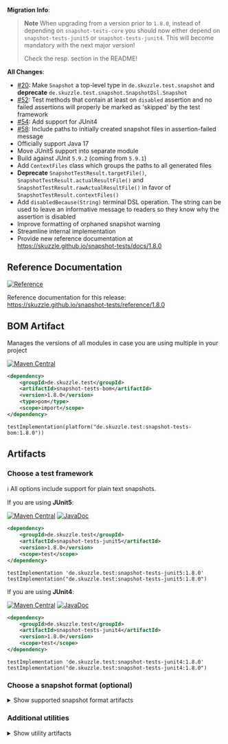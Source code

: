 **Migration Info**: 

> **Note**
> When upgrading from a version prior to `1.8.0`, instead of depending on `snapshot-tests-core` you should now 
> either depend on `snapshot-tests-junit5` or `snapshot-tests-junit4`. 
> This will become mandatory with the next major version!
> 
> Check the resp. section in the README!

**All Changes**: 

* [#20](https://github.com/skuzzle/snapshot-tests/issues/20): Make `Snapshot` a top-level type in `de.skuzzle.test.snapshot` and **deprecate** `de.skuzzle.test.snapshot.SnapshotDsl.Snapshot`
* [#52](https://github.com/skuzzle/snapshot-tests/issues/52): Test methods that contain at least on `disabled` assertion and no failed assertions will properly be marked as 'skipped' by the test framework
* [#54](https://github.com/skuzzle/snapshot-tests/pull/54): Add support for JUnit4
* [#58](https://github.com/skuzzle/snapshot-tests/pull/58): Include paths to initially created snapshot files in assertion-failed message
* Officially support Java 17
* Move JUnit5 support into separate module
* Build against JUnit `5.9.2` (coming from `5.9.1`)
* Add `ContextFiles` class which groups the paths to all generated files
* **Deprecate** `SnapshotTestResult.targetFile()`, `SnapshotTestResult.actualResultFile()` and  `SnapshotTestResult.rawActualResultFile()` in favor of `SnapshotTestResult.contextFiles()`
* Add `disabledBecause(String)` terminal DSL operation. The string can be used to leave an informative message to readers so they know why the assertion is disabled
* Improve formatting of orphaned snapshot warning
* Streamline internal implementation
* Provide new reference documentation at https://skuzzle.github.io/snapshot-tests/docs/1.8.0

## Reference Documentation

[![Reference](https://img.shields.io/static/v1?label=Reference&message=1.8.0&color=orange)](https://skuzzle.github.io/snapshot-tests/reference/1.8.0)

Reference documentation for this release: https://skuzzle.github.io/snapshot-tests/reference/1.8.0


## BOM Artifact
Manages the versions of all modules in case you are using multiple in your project

[![Maven Central](https://img.shields.io/static/v1?label=MavenCentral&message=1.8.0&color=blue)](https://search.maven.org/artifact/de.skuzzle.test/snapshot-tests-bom/1.8.0/jar)

```xml
<dependency>
    <groupId>de.skuzzle.test</groupId>
    <artifactId>snapshot-tests-bom</artifactId>
    <version>1.8.0</version>
    <type>pom</type>
    <scope>import</scope>
</dependency>
```

```
testImplementation(platform("de.skuzzle.test:snapshot-tests-bom:1.8.0"))
```

## Artifacts

### Choose a test framework

ℹ️ All options include support for plain text snapshots.

If you are using **JUnit5**:

[![Maven Central](https://img.shields.io/static/v1?label=MavenCentral&message=1.8.0&color=blue)](https://search.maven.org/artifact/de.skuzzle.test/snapshot-tests-junit5/1.8.0/jar) [![JavaDoc](https://img.shields.io/static/v1?label=JavaDoc&message=1.8.0&color=orange)](http://www.javadoc.io/doc/de.skuzzle.test/snapshot-tests-junit5/1.8.0)

```xml
<dependency>
    <groupId>de.skuzzle.test</groupId>
    <artifactId>snapshot-tests-junit5</artifactId>
    <version>1.8.0</version>
    <scope>test</scope>
</dependency>
```

```
testImplementation 'de.skuzzle.test:snapshot-tests-junit5:1.8.0'
testImplementation("de.skuzzle.test:snapshot-tests-junit5:1.8.0")
```

If you are using **JUnit4**:

[![Maven Central](https://img.shields.io/static/v1?label=MavenCentral&message=1.8.0&color=blue)](https://search.maven.org/artifact/de.skuzzle.test/snapshot-tests-junit4/1.8.0/jar) [![JavaDoc](https://img.shields.io/static/v1?label=JavaDoc&message=1.8.0&color=orange)](http://www.javadoc.io/doc/de.skuzzle.test/snapshot-tests-junit4/1.8.0)

```xml
<dependency>
    <groupId>de.skuzzle.test</groupId>
    <artifactId>snapshot-tests-junit4</artifactId>
    <version>1.8.0</version>
    <scope>test</scope>
</dependency>
```

```
testImplementation 'de.skuzzle.test:snapshot-tests-junit4:1.8.0'
testImplementation("de.skuzzle.test:snapshot-tests-junit4:1.8.0")
```

### Choose a snapshot format (optional)
<details>
    <summary>Show supported snapshot format artifacts</summary>
    
If you want **JSON** based snapshots:

[![Maven Central](https://img.shields.io/static/v1?label=MavenCentral&message=1.8.0&color=blue)](https://search.maven.org/artifact/de.skuzzle.test/snapshot-tests-jackson/1.8.0/jar) [![JavaDoc](https://img.shields.io/static/v1?label=JavaDoc&message=1.8.0&color=orange)](http://www.javadoc.io/doc/de.skuzzle.test/snapshot-tests-jackson/1.8.0)

```xml
<dependency>
    <groupId>de.skuzzle.test</groupId>
    <artifactId>snapshot-tests-jackson</artifactId>
    <version>1.8.0</version>
    <scope>test</scope>
</dependency>
```

```
testImplementation 'de.skuzzle.test:snapshot-tests-jackson:1.8.0'
testImplementation("de.skuzzle.test:snapshot-tests-jackson:1.8.0")
```

If you want **XML** based snapshots using jaxb and `javax.xml` legacy namespaces:

[![Maven Central](https://img.shields.io/static/v1?label=MavenCentral&message=1.8.0&color=blue)](https://search.maven.org/artifact/de.skuzzle.test/snapshot-tests-jaxb/1.8.0/jar) [![JavaDoc](https://img.shields.io/static/v1?label=JavaDoc&message=1.8.0&color=orange)](http://www.javadoc.io/doc/de.skuzzle.test/snapshot-tests-jaxb/1.8.0)

```xml
<dependency>
    <groupId>de.skuzzle.test</groupId>
    <artifactId>snapshot-tests-jaxb</artifactId>
    <version>1.8.0</version>
    <scope>test</scope>
</dependency>
```

```
testImplementation 'de.skuzzle.test:snapshot-tests-jaxb:1.8.0'
testImplementation("de.skuzzle.test:snapshot-tests-jaxb:1.8.0")
```

If you want **XML** based snapshots using jaxb new `jakarta.xml` namespaces:

[![Maven Central](https://img.shields.io/static/v1?label=MavenCentral&message=1.8.0&color=blue)](https://search.maven.org/artifact/de.skuzzle.test/snapshot-tests-jaxb-jakarta/1.8.0/jar) [![JavaDoc](https://img.shields.io/static/v1?label=JavaDoc&message=1.8.0&color=orange)](http://www.javadoc.io/doc/de.skuzzle.test/snapshot-tests-jaxb-jakarta/1.8.0)

```xml
<dependency>
    <groupId>de.skuzzle.test</groupId>
    <artifactId>snapshot-tests-jaxb-jakarta</artifactId>
    <version>1.8.0</version>
    <scope>test</scope>
</dependency>
```

```
testImplementation 'de.skuzzle.test:snapshot-tests-jaxb-jakarta:1.8.0'
testImplementation("de.skuzzle.test:snapshot-tests-jaxb-jakarta:1.8.0")
```

If you want **HTML** based snapshots:

[![Maven Central](https://img.shields.io/static/v1?label=MavenCentral&message=1.8.0&color=blue)](https://search.maven.org/artifact/de.skuzzle.test/snapshot-tests-html/1.8.0/jar) [![JavaDoc](https://img.shields.io/static/v1?label=JavaDoc&message=1.8.0&color=orange)](http://www.javadoc.io/doc/de.skuzzle.test/snapshot-tests-html/1.8.0)

```xml
<dependency>
    <groupId>de.skuzzle.test</groupId>
    <artifactId>snapshot-tests-html</artifactId>
    <version>1.8.0</version>
    <scope>test</scope>
</dependency>
```

```
testImplementation 'de.skuzzle.test:snapshot-tests-html:1.8.0'
testImplementation("de.skuzzle.test:snapshot-tests-html:1.8.0")
```
</details>

### Additional utilities

<details>
    <summary>Show utility artifacts</summary>

Directory Params

[![Maven Central](https://img.shields.io/static/v1?label=MavenCentral&message=1.8.0&color=blue)](https://search.maven.org/artifact/de.skuzzle.test/snapshot-tests-directory-params/1.8.0/jar) [![JavaDoc](https://img.shields.io/static/v1?label=JavaDoc&message=1.8.0&color=orange)](http://www.javadoc.io/doc/de.skuzzle.test/snapshot-tests-directory-params/1.8.0)

```xml
<dependency>
    <groupId>de.skuzzle.test</groupId>
    <artifactId>snapshot-tests-directory-params</artifactId>
    <version>1.8.0</version>
    <scope>test</scope>
</dependency>
```

```
testImplementation 'de.skuzzle.test:snapshot-tests-directory-params:1.8.0'
testImplementation("de.skuzzle.test:snapshot-tests-directory-params:1.8.0")
```

Object normalization (⚠️ Experimental⚠)

[![Maven Central](https://img.shields.io/static/v1?label=MavenCentral&message=1.8.0&color=blue)](https://search.maven.org/artifact/de.skuzzle.test/snapshot-tests-normalize/1.8.0/jar) [![JavaDoc](https://img.shields.io/static/v1?label=JavaDoc&message=1.8.0&color=orange)](http://www.javadoc.io/doc/de.skuzzle.test/snapshot-tests-normalize/1.8.0)

```xml
<dependency>
    <groupId>de.skuzzle.test</groupId>
    <artifactId>snapshot-tests-normalize</artifactId>
    <version>1.8.0</version>
    <scope>test</scope>
</dependency>
```

```
testImplementation 'de.skuzzle.test:snapshot-tests-normalize:1.8.0'
testImplementation("de.skuzzle.test:snapshot-tests-normalize:1.8.0")
```
</details>